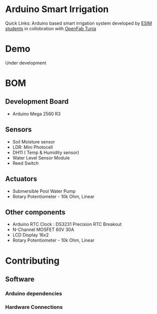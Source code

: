 # Arduino Smart Irrigation
Quick Links:
Arduino based smart irrigation system developed by [ESIM students](https://www.facebook.com/pg/dreamforinnovationclub/about/) in collobration with [OpenFab Tunia](https://openfab.tn)

# Demo 
Under development

# BOM
## Development Board
- Arduino Mega 2560 R3

## Sensors

- Soil Moisture sensor
- LDR: Mini Photocell
- DH11 ( Temp & Humidity sensor)
- Water Level Sensor Module
- Reed Switch

## Actuators
- Submersible Pool Water Pump
- Rotary Potentiometer - 10k Ohm, Linear

## Other components 
- Arduino RTC Clock : DS3231 Precision RTC Breakout
- N-Channel MOSFET 60V 30A
- LCD Display 16x2
- Rotary Potentiometer - 10k Ohm, Linear

# Contributing
## Software
### Arduino dependencies
### Hardware Connections

